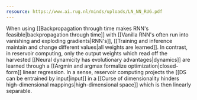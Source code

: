 ```yaml
---
resource: https://www.ai.rug.nl/minds/uploads/LN_NN_RUG.pdf
---
```


When using [[Backpropagation through time makes RNN's feasible|backpropagation through time]] with [[Vanilla RNN's often run into vanishing and exploding gradients|RNN's]], [[Training and inference maintain and change different values|all weights are learned]]. In contrast, in reservoir computing, only the output weights which read off the harvested [[Neural dynamicity has evolutionary advantages|dynamics]] are learned through a [[Argmin and argmax formalize optimization|closed-form]] linear regression. In a sense, reservoir computing projects the [[DS can be entrained by input|input]] in a [[Curse of dimensionality hinders high-dimensional mappings|high-dimensional space]] which is then linearly separable.